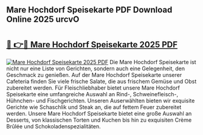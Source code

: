 ## Mare Hochdorf Speisekarte PDF Download Online 2025 urcvO

# <h2><a href="http://gcd3hbg.nevu.top/?p=Mare+Hochdorf+Speisekarte">🔗 👉🔴 Mare Hochdorf Speisekarte 2025 PDF</a></h2>

[![Mare Hochdorf Speisekarte 2025 PDF](https://i.imgur.com/dBaPXMq.png)](http://gcd3hbg.nevu.top/?p=Mare+Hochdorf+Speisekarte)
Die Mare Hochdorf Speisekarte ist nicht nur eine Liste von Gerichten, sondern auch eine Gelegenheit, den Geschmack zu genießen. Auf der Mare Hochdorf Speisekarte unserer Cafeteria finden Sie viele frische Salate, die aus frischem Gemüse und Obst zubereitet werden. Für Fleischliebhaber bietet unsere Mare Hochdorf Speisekarte eine umfangreiche Auswahl an Rind-, Schweinefleisch-, Hühnchen- und Fischgerichten. Unseren Auserwählten bieten wir exquisite Gerichte wie Schaschlik und Steak an, die auf fettem Feuer zubereitet werden. Unsere Mare Hochdorf Speisekarte bietet eine große Auswahl an Desserts, von klassischen Torten und Kuchen bis hin zu exquisiten Crème Brûlée und Schokoladenspezialitäten.
